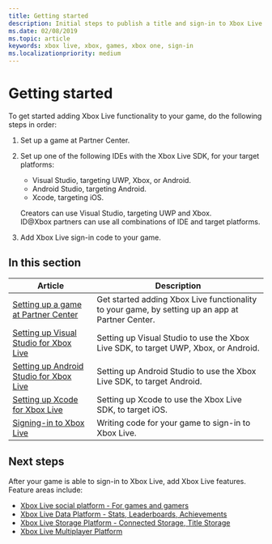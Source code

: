 ```yaml
---
title: Getting started
description: Initial steps to publish a title and sign-in to Xbox Live.
ms.date: 02/08/2019
ms.topic: article
keywords: xbox live, xbox, games, xbox one, sign-in
ms.localizationpriority: medium
---
```

# Getting started

To get started adding Xbox Live functionality to your game, do the following steps in order:
1. Set up a game at Partner Center.
2. Set up one of the following IDEs with the Xbox Live SDK, for your target platforms:
    *  Visual Studio, targeting UWP, Xbox, or Android.
    *  Android Studio, targeting Android.
    *  Xcode, targeting iOS.

    Creators can use Visual Studio, targeting UWP and Xbox.  
    ID@Xbox partners can use all combinations of IDE and target platforms.

3. Add Xbox Live sign-in code to your game.


## In this section

| Article | Description |
|---------|-------------|
| [Setting up a game at Partner Center](setup-partner-center.md) | Get started adding Xbox Live functionality to your game, by setting up an app at Partner Center. |
| [Setting up Visual Studio for Xbox Live](setup-visual-studio.md) | Setting up Visual Studio to use the Xbox Live SDK, to target UWP, Xbox, or Android. |
| [Setting up Android Studio for Xbox Live](setup-android-studio.md) | Setting up Android Studio to use the Xbox Live SDK, to target Android. |
| [Setting up Xcode for Xbox Live](setup-xcode.md) | Setting up Xcode to use the Xbox Live SDK, to target iOS. |
| [Signing-in to Xbox Live](write-sign-in-code.md) | Writing code for your game to sign-in to Xbox Live. |


## Next steps

After your game is able to sign-in to Xbox Live, add Xbox Live features.
Feature areas include:
<!-- *  Player identity -->
*  [Xbox Live social platform - For games and gamers](../social-platform/social-platform.md)
*  [Xbox Live Data Platform - Stats, Leaderboards, Achievements](../data-platform/data-platform.md)
*  [Xbox Live Storage Platform - Connected Storage, Title Storage](../storage-platform/storage-platform.md)
*  [Xbox Live Multiplayer Platform](../multiplayer/multiplayer-intro.md)
<!-- *  External services -->
